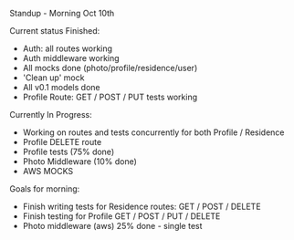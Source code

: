 Standup - Morning Oct 10th

Current status
Finished:
- Auth: all routes working
- Auth middleware working
- All mocks done (photo/profile/residence/user)
- 'Clean up' mock
- All v0.1 models done
- Profile Route: GET / POST / PUT tests working

Currently In Progress:
- Working on routes and tests concurrently for both Profile / Residence
- Profile DELETE route
- Profile tests (75% done)
- Photo Middleware (10% done)
- AWS MOCKS

Goals for morning:
- Finish writing tests for Residence routes: GET / POST / DELETE
- Finish testing for Profile GET / POST / PUT / DELETE
- Photo middleware (aws) 25% done - single test
